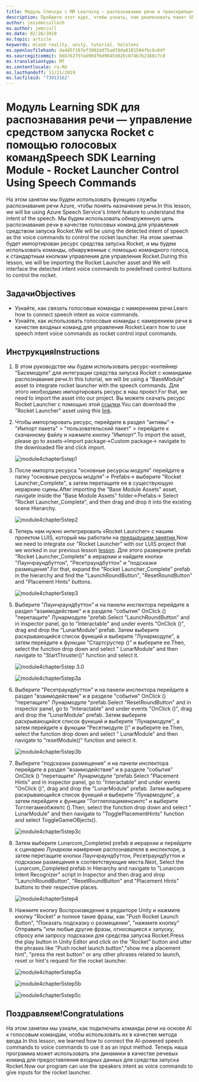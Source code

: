 ```yaml
---
title: Модуль Спичсдк с MR Learning — распознавание речи и транскрипция
description: Пройдите этот курс, чтобы узнать, как реализовать пакет SDK для службы распознавания речи Azure в приложении смешанной реальности.
author: jessemcculloch
ms.author: jemccull
ms.date: 02/26/2019
ms.topic: article
keywords: mixed reality, unity, tutorial, hololens
ms.openlocfilehash: da485f167ef3902dd75adf8da8181504fbc6c6df
ms.sourcegitcommit: b6b76275fad90df6d9645dd2bc074b7b2168c7c8
ms.translationtype: MT
ms.contentlocale: ru-RU
ms.lasthandoff: 11/11/2019
ms.locfileid: "73913162"
---
```

# <a name="speech-sdk-learning-module---rocket-launcher-control-using-speech-commands"></a><span data-ttu-id="a3fc1-104">Модуль Learning SDK для распознавания речи — управление средством запуска Rocket с помощью голосовых команд</span><span class="sxs-lookup"><span data-stu-id="a3fc1-104">Speech SDK Learning Module - Rocket Launcher Control Using Speech Commands</span></span>

<span data-ttu-id="a3fc1-105">На этом занятии мы будем использовать функцию службы распознавания речи Azure, чтобы понять назначение речи.</span><span class="sxs-lookup"><span data-stu-id="a3fc1-105">In this lesson, we will be using Azure Speech Service's Intent feature to understand the intent of the speech.</span></span> <span data-ttu-id="a3fc1-106">Мы будем использовать обнаруженную цель распознавания речи в качестве голосовых команд для управления средством запуска Rocket.</span><span class="sxs-lookup"><span data-stu-id="a3fc1-106">We will be using the detected intent of speech as the voice commands to control the rocket launcher.</span></span> <span data-ttu-id="a3fc1-107">На этом занятии будет импортирован ресурс средства запуска Rocket, и мы будем использовать команды, обнаруженные с помощью командного голоса, к стандартным кнопкам управления для управления Rocket.</span><span class="sxs-lookup"><span data-stu-id="a3fc1-107">During this lesson, we will be importing the Rocket Launcher asset and We will interface the detected intent voice commands to predefined control buttons to control the rocket.</span></span>

## <a name="objectives"></a><span data-ttu-id="a3fc1-108">Задачи</span><span class="sxs-lookup"><span data-stu-id="a3fc1-108">Objectives</span></span>

- <span data-ttu-id="a3fc1-109">Узнайте, как связать голосовые команды с намерением речи.</span><span class="sxs-lookup"><span data-stu-id="a3fc1-109">Learn how to connect speech intent as voice commands.</span></span>
- <span data-ttu-id="a3fc1-110">Узнайте, как использовать голосовые команды с намерением речи в качестве входных команд для управления Rocket.</span><span class="sxs-lookup"><span data-stu-id="a3fc1-110">Learn how to use speech intent voice commands as rocket control input commands.</span></span>

## <a name="instructions"></a><span data-ttu-id="a3fc1-111">Инструкция</span><span class="sxs-lookup"><span data-stu-id="a3fc1-111">Instructions</span></span>

1. <span data-ttu-id="a3fc1-112">В этом руководстве мы будем использовать ресурс-контейнер "Басемодуле" для интеграции средства запуска Rocket с командами распознавания речи.</span><span class="sxs-lookup"><span data-stu-id="a3fc1-112">In this tutorial, we will be using a "BaseModule" asset to integrate rocket launcher with the speech commands.</span></span> <span data-ttu-id="a3fc1-113">Для этого необходимо импортировать ресурс в наш проект.</span><span class="sxs-lookup"><span data-stu-id="a3fc1-113">For that, we need to import the asset into our project.</span></span> <span data-ttu-id="a3fc1-114">Вы можете скачать ресурс Rocket Launcher с помощью этой [ссылки](https://github.com/Developer-OI/MixedRealityLearning/releases/download/1.2.1/BaseModuleAssets-1.2.1.unitypackage).</span><span class="sxs-lookup"><span data-stu-id="a3fc1-114">You can download the "Rocket Launcher" asset using this [link](https://github.com/Developer-OI/MixedRealityLearning/releases/download/1.2.1/BaseModuleAssets-1.2.1.unitypackage).</span></span>

2. <span data-ttu-id="a3fc1-115">Чтобы импортировать ресурс, перейдите в раздел "активы"-> "Импорт пакета" > "пользовательский пакет" > перейдите к скачанному файлу и нажмите кнопку "Импорт".</span><span class="sxs-lookup"><span data-stu-id="a3fc1-115">To import the asset, please go to assets->Import package->Custom package-> navigate to the downloaded file and click import.</span></span>

    ![module4chapter5step1](images/module4chapter5step1.PNG)

3. <span data-ttu-id="a3fc1-117">После импорта ресурса "основные ресурсы модуля" перейдите в папку "основные ресурсы модуля"-> Prefabs-> выберите "Rocket Launcher_Complete", а затем перетащите ее в существующую иерархию сцены.</span><span class="sxs-lookup"><span data-stu-id="a3fc1-117">After importing the  "Base Module Assets" asset, navigate inside the "Base Module Assets" folder->Prefabs-> Select "Rocket Launcher_Complete", and then drag and drop it into the existing scene Hierarchy.</span></span>

    ![module4chapter5step2](images/module4chapter5step2.PNG)

4. <span data-ttu-id="a3fc1-119">Теперь нам нужно интегрировать «Rocket Launcher» с нашим проектом LUIS, который мы работали на [предыдущем занятии.](mrlearning-speechSDK-ch4.md)</span><span class="sxs-lookup"><span data-stu-id="a3fc1-119">Now we need to integrate our "Rocket Launcher" with our LUIS project that we worked in our previous lesson [lesson](mrlearning-speechSDK-ch4.md).</span></span> <span data-ttu-id="a3fc1-120">Для этого разверните prefab "Rocket Launcher_Complete" в иерархии и найдите кнопки "Лаунчраундбуттон", "Ресетраундбуттон" и "подсказки размещения".</span><span class="sxs-lookup"><span data-stu-id="a3fc1-120">For that, expand the "Rocket Launcher_Complete" prefab in the hierarchy and find the "LaunchRoundButton", "ResetRoundButton" and "Placement Hints" buttons.</span></span>

    ![module4chapter5step3](images/module4chapter5step3.PNG)

5. <span data-ttu-id="a3fc1-122">Выберите "Лаунчраундбуттон" и на панели инспектора перейдите в раздел "взаимодействие" и в разделе "события" OnClick () "перетащите" Лунармодуле "prefab.</span><span class="sxs-lookup"><span data-stu-id="a3fc1-122">Select "LaunchRoundButton" and in inspector panel, go to "Interactable" and under events "OnClick ()", drag and drop the "LunarModule" prefab.</span></span> <span data-ttu-id="a3fc1-123">Затем выберите раскрывающийся список функций и выберите "Лунармодуле", а затем перейдите к функции "Стартсрустер ()" и выберите ее.</span><span class="sxs-lookup"><span data-stu-id="a3fc1-123">Then, select the function drop down and select " LunarModule" and then navigate to "StartThruster()" function and select it.</span></span>

    ![module4chapter5step 3.0](images/module4chapter5step3.0.PNG)

    ![module4chapter5step3a](images/module4chapter5step3a.PNG)

6. <span data-ttu-id="a3fc1-126">Выберите "Ресетраундбуттон" и на панели инспектора перейдите в раздел "взаимодействие" и в разделе "события" OnClick () "перетащите" Лунармодуле "prefab.</span><span class="sxs-lookup"><span data-stu-id="a3fc1-126">Select "ResetRoundButton" and in inspector panel, go to "Interactable" and under events "OnClick ()", drag and drop the "LunarModule" prefab.</span></span> <span data-ttu-id="a3fc1-127">Затем выберите раскрывающийся список функций и выберите "Лунармодуле", а затем перейдите к функции "Ресетмодуле ()" и выберите ее.</span><span class="sxs-lookup"><span data-stu-id="a3fc1-127">Then, select the function drop down and select " LunarModule" and then navigate to "resetModule()" function and select it.</span></span>

    ![module4chapter5step3b](images/module4chapter5step3b.PNG)

7. <span data-ttu-id="a3fc1-129">Выберите "подсказки размещения" и на панели инспектора перейдите в раздел "взаимодействие" и в разделе "события" OnClick () "перетащите" Лунармодуле "prefab.</span><span class="sxs-lookup"><span data-stu-id="a3fc1-129">Select "Placement Hints" and in inspector panel, go to "Interactable" and under events "OnClick ()", drag and drop the "LunarModule" prefab.</span></span> <span data-ttu-id="a3fc1-130">Затем выберите раскрывающийся список функций и выберите "Лунармодуле", а затем перейдите к функции "Тогглеплацеменсинтс" и выберите Тогглегамеобжектс ().</span><span class="sxs-lookup"><span data-stu-id="a3fc1-130">Then, select the function drop down and select " LunarModule" and then navigate to "TogglePlacementHints" function and select ToggleGameOBjects().</span></span>

    ![module4chapter5step3c](images/module4chapter5step3c.PNG)

8. <span data-ttu-id="a3fc1-132">Затем выберите Lunarcom_Completed prefab в иерархии и перейдите к сценарию Лунарком намерения распознавателя в инспекторе, а затем перетащите кнопки Лаунчраундбуттон, Ресетраундбуттон и подсказки размещения в соответствующие места.</span><span class="sxs-lookup"><span data-stu-id="a3fc1-132">Next, Select the Lunarcom_Completed prefab in Hierarchy and navigate to "Lunarcom Intent Recognizer" script in Inspector and then drag and drop  "LaunchRoundButton", "ResetRoundButton" and "Placement Hints" buttons to their respective places.</span></span>

    ![module4chapter5step4](images/module4chapter5step4.PNG)

9. <span data-ttu-id="a3fc1-134">Нажмите кнопку Воспроизведение в редакторе Unity и нажмите кнопку "Rocket" и полное такие фразы, как "Push Rocket Launch Button", "Показать подсказку о размещении", "нажмите кнопку" Отправить "или любые другие фразы, относящиеся к запуску, сбросу или запросу подсказки для средства запуска Rocket.</span><span class="sxs-lookup"><span data-stu-id="a3fc1-134">Press the play button in Unity Editor and click on the "Rocket" button and utter the phrases like "Push rocket launch button","show me a placement hint", "press the rest button" or any other phrases related to launch, reset or hint's request for the rocket launcher.</span></span>

    ![module4chapter5step5a](images/module4chapter5step5a.PNG)

    ![module4chapter5step5b](images/module4chapter5step5b.PNG)

    ![module4chapter5step5c](images/module4chapter5step5c.PNG)

## <a name="congratulations"></a><span data-ttu-id="a3fc1-138">Поздравляем!</span><span class="sxs-lookup"><span data-stu-id="a3fc1-138">Congratulations</span></span>

<span data-ttu-id="a3fc1-139">На этом занятии мы узнали, как подключить команды речи на основе AI к голосовым командам, чтобы использовать их в качестве метода ввода.</span><span class="sxs-lookup"><span data-stu-id="a3fc1-139">In this lesson, we learned how to connect the AI-powered speech commands to voice commands to use it as an input method.</span></span> <span data-ttu-id="a3fc1-140">Теперь наша программа может использовать эти динамики в качестве речевых команд для предоставления входных данных для средства запуска Rocket.</span><span class="sxs-lookup"><span data-stu-id="a3fc1-140">Now our program can use the speakers intent as voice commands to give inputs for the rocket launcher.</span></span>
